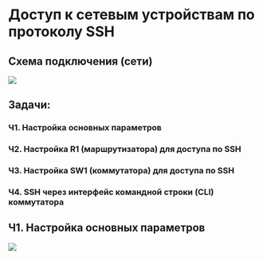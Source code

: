 # Доступ к сетевым устройствам по протоколу SSH

## Схема подключения (сети)

![](https://github.com/Grotemast/STUDIES/blob/main/DZ%201/DZ%201%20JPG/Screenshot_5.1.png)

## Задачи:
### Ч1. Настройка основных параметров
### Ч2. Настройка R1 (маршрутизатора) для доступа по SSH    
### Ч3. Настройка SW1 (коммутатора) для доступа по SSH
### Ч4. SSH через интерфейс командной строки (CLI) коммутатора  


## Ч1. Настройка основных параметров 

![](https://github.com/Grotemast/STUDIES/blob/main/DZ%201/DZ%201%20JPG/Screenshot_5.2.png)
